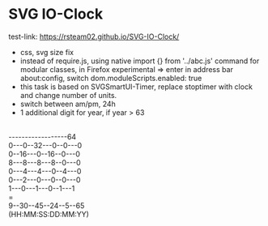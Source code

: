 # SVG IO-Clock


test-link: https://rsteam02.github.io/SVG-IO-Clock/
+ css, svg size fix
+ instead of require.js, using native import {} from '../abc.js' command for modular classes, in Firefox experimental => enter in address bar about:config, switch dom.moduleScripts.enabled: true
+ this task is based on SVGSmartUI-Timer, replace stoptimer with clock and change number of units.
+ switch between am/pm, 24h
+ 1 additional digit for year, if year > 63

<br />
 ------------------64<br />
 0---0--32---0--0---0<br />
 0--16---0--16--0---0<br />
 8---8---8---8--0---0<br />
 0---4---4---0--4---0<br />
 0---2---0---0--0---0<br />
 1---0---1---0--1---1<br />=<br /> 
 9--30--45--24--5--65<br />
(HH:MM:SS:DD:MM:YY)

